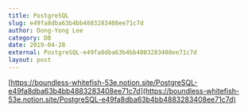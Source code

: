 ```yaml
---
title: PostgreSQL
slug: e49fa8dba63b4bb4883283408ee71c7d
author: Dong-Yong Lee
category: DB
date: 2019-04-28
external: PostgreSQL-e49fa8dba63b4bb4883283408ee71c7d
layout: post
---
```


[https://boundless-whitefish-53e.notion.site/PostgreSQL-e49fa8dba63b4bb4883283408ee71c7d](https://boundless-whitefish-53e.notion.site/PostgreSQL-e49fa8dba63b4bb4883283408ee71c7d)